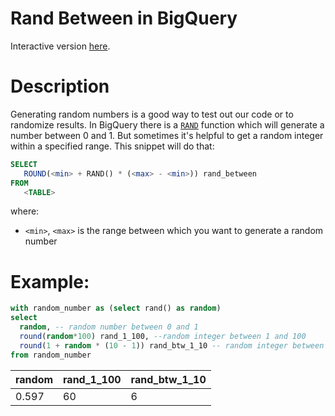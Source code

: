 # Rand Between in BigQuery
Interactive version [here](https://count.co/n/lUHSRbAZqLK?vm=e).


# Description
Generating random numbers is a good way to test out our code or to randomize results. 
In BigQuery there is a [`RAND`](https://cloud.google.com/bigquery/docs/reference/standard-sql/functions-and-operators#rand) function which will generate a number between 0 and 1. 
But sometimes it's helpful to get a random integer within a specified range. This snippet will do that: 

```sql
SELECT 
   ROUND(<min> + RAND() * (<max> - <min>)) rand_between
FROM 
   <TABLE>
```
where: 
- `<min>`, `<max>` is the range between which you want to generate a random number
# Example: 

```sql
with random_number as (select rand() as random)
select 
  random, -- random number between 0 and 1
  round(random*100) rand_1_100, --random integer between 1 and 100
  round(1 + random * (10 - 1)) rand_btw_1_10 -- random integer between 1 and 10
from random_number
```
|random | rand_1_100 | rand_btw_1_10 |
| ----- | ---------- | ------------- |
|0.597 | 60 | 6 |
